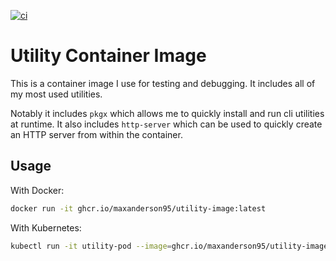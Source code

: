 [![ci](https://github.com/MaxAnderson95/utility-image/actions/workflows/build.yaml/badge.svg)](https://github.com/MaxAnderson95/utility-image/actions/workflows/build.yaml)

# Utility Container Image

This is a container image I use for testing and debugging. It includes all of my most used utilities.

Notably it includes `pkgx` which allows me to quickly install and run cli utilities at runtime. It also includes `http-server` which can be used to quickly create an HTTP server from within the container.

## Usage

With Docker:

```bash
docker run -it ghcr.io/maxanderson95/utility-image:latest
```

With Kubernetes:

```bash
kubectl run -it utility-pod --image=ghcr.io/maxanderson95/utility-image:latest
```
